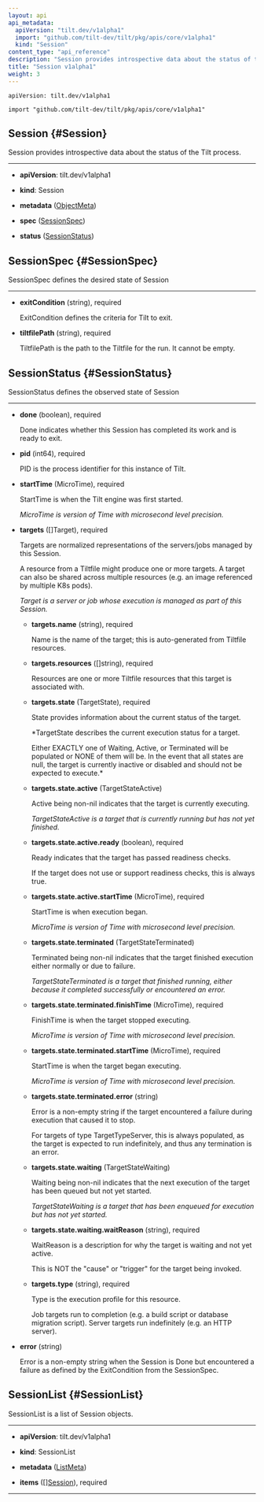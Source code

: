 ```yaml
---
layout: api
api_metadata:
  apiVersion: "tilt.dev/v1alpha1"
  import: "github.com/tilt-dev/tilt/pkg/apis/core/v1alpha1"
  kind: "Session"
content_type: "api_reference"
description: "Session provides introspective data about the status of the Tilt process."
title: "Session v1alpha1"
weight: 3
---
```


`apiVersion: tilt.dev/v1alpha1`

`import "github.com/tilt-dev/tilt/pkg/apis/core/v1alpha1"`




## Session {#Session}


Session provides introspective data about the status of the Tilt process.

<hr>

- **apiVersion**: tilt.dev/v1alpha1


- **kind**: Session


- **metadata** ([ObjectMeta](../meta/object-meta#ObjectMeta))


- **spec** ([SessionSpec](../core/session-v1alpha1#SessionSpec))


- **status** ([SessionStatus](../core/session-v1alpha1#SessionStatus))






## SessionSpec {#SessionSpec}


SessionSpec defines the desired state of Session

<hr>

- **exitCondition** (string), required

  ExitCondition defines the criteria for Tilt to exit.

- **tiltfilePath** (string), required

  TiltfilePath is the path to the Tiltfile for the run. It cannot be empty.





## SessionStatus {#SessionStatus}


SessionStatus defines the observed state of Session

<hr>

- **done** (boolean), required

  Done indicates whether this Session has completed its work and is ready to exit.

- **pid** (int64), required

  PID is the process identifier for this instance of Tilt.

- **startTime** (MicroTime), required

  StartTime is when the Tilt engine was first started.

  <a name="MicroTime"></a>
  *MicroTime is version of Time with microsecond level precision.*

- **targets** ([]Target), required

  Targets are normalized representations of the servers/jobs managed by this Session.
  
  A resource from a Tiltfile might produce one or more targets. A target can also be shared across multiple resources (e.g. an image referenced by multiple K8s pods).

  <a name="Target"></a>
  *Target is a server or job whose execution is managed as part of this Session.*

  - **targets.name** (string), required

    Name is the name of the target; this is auto-generated from Tiltfile resources.

  - **targets.resources** ([]string), required

    Resources are one or more Tiltfile resources that this target is associated with.

  - **targets.state** (TargetState), required

    State provides information about the current status of the target.

    <a name="TargetState"></a>
    *TargetState describes the current execution status for a target.
    
    Either EXACTLY one of Waiting, Active, or Terminated will be populated or NONE of them will be. In the event that all states are null, the target is currently inactive or disabled and should not be expected to execute.*

  - **targets.state.active** (TargetStateActive)

    Active being non-nil indicates that the target is currently executing.

    <a name="TargetStateActive"></a>
    *TargetStateActive is a target that is currently running but has not yet finished.*

  - **targets.state.active.ready** (boolean), required

    Ready indicates that the target has passed readiness checks.
    
    If the target does not use or support readiness checks, this is always true.

  - **targets.state.active.startTime** (MicroTime), required

    StartTime is when execution began.

    <a name="MicroTime"></a>
    *MicroTime is version of Time with microsecond level precision.*

  - **targets.state.terminated** (TargetStateTerminated)

    Terminated being non-nil indicates that the target finished execution either normally or due to failure.

    <a name="TargetStateTerminated"></a>
    *TargetStateTerminated is a target that finished running, either because it completed successfully or encountered an error.*

  - **targets.state.terminated.finishTime** (MicroTime), required

    FinishTime is when the target stopped executing.

    <a name="MicroTime"></a>
    *MicroTime is version of Time with microsecond level precision.*

  - **targets.state.terminated.startTime** (MicroTime), required

    StartTime is when the target began executing.

    <a name="MicroTime"></a>
    *MicroTime is version of Time with microsecond level precision.*

  - **targets.state.terminated.error** (string)

    Error is a non-empty string if the target encountered a failure during execution that caused it to stop.
    
    For targets of type TargetTypeServer, this is always populated, as the target is expected to run indefinitely, and thus any termination is an error.

  - **targets.state.waiting** (TargetStateWaiting)

    Waiting being non-nil indicates that the next execution of the target has been queued but not yet started.

    <a name="TargetStateWaiting"></a>
    *TargetStateWaiting is a target that has been enqueued for execution but has not yet started.*

  - **targets.state.waiting.waitReason** (string), required

    WaitReason is a description for why the target is waiting and not yet active.
    
    This is NOT the "cause" or "trigger" for the target being invoked.

  - **targets.type** (string), required

    Type is the execution profile for this resource.
    
    Job targets run to completion (e.g. a build script or database migration script). Server targets run indefinitely (e.g. an HTTP server).

- **error** (string)

  Error is a non-empty string when the Session is Done but encountered a failure as defined by the ExitCondition from the SessionSpec.





## SessionList {#SessionList}


SessionList is a list of Session objects.

<hr>

- **apiVersion**: tilt.dev/v1alpha1


- **kind**: SessionList


- **metadata** ([ListMeta](../meta/list-meta#ListMeta))


- **items** ([][Session](../core/session-v1alpha1#Session)), required









<hr>



